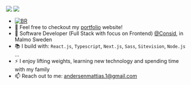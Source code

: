 [<img src="https://img.shields.io/badge/github-%2312100E.svg?&style=for-the-badge&logo=github&logoColor=white&color=black" />](https://github.com/AndersenMattias)
[<img src="https://img.shields.io/badge/linkedin-%230077B5.svg?&style=for-the-badge&logo=linkedin&logoColor=white" />](https://www.linkedin.com/in/mattias-andersen)

- [![BR](https://b-r.io/favicons/favicon-16x16.png)](https://mattias-andersen.com/) 
- 🔗 Feel free to checkout my [portfolio](https://mattias-andersen.com/) website!
- 🏢 Software Developer (Full Stack with focus on Frontend) [@Consid](https://consid.se/en/), in Malmo Sweden
- 📚 I build with: `React.js`, `Typescript`, `Next.js`, `Sass`, `Sitevision`, `Node.js` ...
- ⚡ I enjoy lifting weights, learning new technology and spending time with my family 
- 📫 Reach out to me: andersenmattias.1@gmail.com
